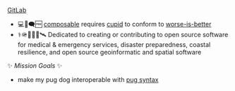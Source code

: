 
[GitLab](https://gitlab.com/jph6366)
- 💻🐧🗨️🆓 
[composable](https://voltrondata.com/codex/a-new-frontier) requires
[cupid](https://dannorth.net/cupid-for-joyful-coding/) to conform to
[worse-is-better](https://web.stanford.edu/class/archive/cs/cs240/cs240.1236/old//sp2014/readings/worse-is-better.html)
- ⚕️🪖🛟🪸🩻🛰️ Dedicated to creating or contributing to open source software for medical & emergency services, disaster preparedness, coastal resilience, and open source geoinformatic and spatial software

✨ _Mission Goals_ ✨

- make my pug dog interoperable with [pug syntax](https://github.com/pugjs/pug/tree/master/packages/pug)

<!--
**jph6366/jph6366** is a ✨ _special_ ✨ repository because its `README.md` (this file) appears on your GitHub profile.

Here are some ideas to get you started:

-->
